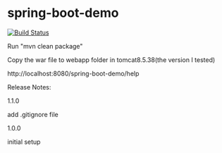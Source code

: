 # spring-boot-demo

[![Build Status](https://dev.azure.com/xl-demo/xl-demo/_apis/build/status/wlee1668.spring-boot-demo%20(1)?branchName=master)](https://dev.azure.com/xl-demo/xl-demo/_build/latest?definitionId=2&branchName=master)

Run "mvn clean package"

Copy the war file to webapp folder in tomcat8.5.38(the version I tested)

http://localhost:8080/spring-boot-demo/help

Release Notes:

1.1.0

add .gitignore file

1.0.0

initial setup
